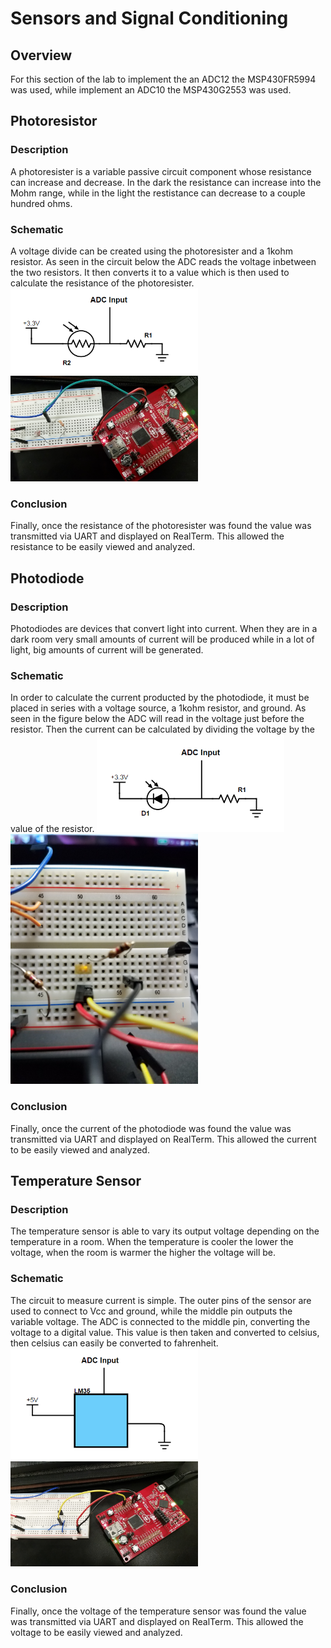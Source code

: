 # Sensors and Signal Conditioning

## Overview
For this section of the lab to implement the an ADC12 the MSP430FR5994 was used, while implement an ADC10 the MSP430G2553 was used. 
<!--- ====================================================== -->
## Photoresistor

### Description
A photoresister is a variable passive circuit component whose resistance can increase and decrease. In the dark the resistance can increase into the Mohm range, while in the light the restistance can decrease to a couple hundred ohms.

### Schematic
A voltage divide can be created using the photoresister and a 1kohm resistor. As seen in the circuit below the ADC reads the voltage inbetween the two resistors. It then converts it to a value which is then used to calculate the resistance of the photoresister.
<img src="https://github.com/RU09342/lab-5-sensing-the-world-around-you-nick-2-1/blob/master/Sensors%20and%20Signal%20Conditioning/Assets/PhotoResistor.PNG" width="300"/>
<img src="https://github.com/RU09342/lab-5-sensing-the-world-around-you-nick-2-1/blob/master/Sensors%20and%20Signal%20Conditioning/Assets/FR5994_PhotoDiode.jpg" width="300"/>

### Conclusion
Finally, once the resistance of the photoresister was found the value was transmitted via UART and displayed on RealTerm. This allowed the resistance to be easily viewed and analyzed.

<!--- ====================================================== -->


## Photodiode

### Description
Photodiodes are devices that convert light into current. When they are in a dark room very small amounts of current will be produced while in a lot of light, big amounts of current will be generated.

### Schematic
In order to calculate the current producted by the photodiode, it must be placed in series with a voltage source, a 1kohm resistor, and ground. As seen in the figure below the ADC will read in the voltage just before the resistor. Then the current can be calculated by dividing the voltage by the value of the resistor. 
<img src="https://github.com/RU09342/lab-5-sensing-the-world-around-you-nick-2-1/blob/master/Sensors%20and%20Signal%20Conditioning/Assets/Photodiode.PNG" width="300"/>
<img src="https://github.com/RU09342/lab-5-sensing-the-world-around-you-nick-2-1/blob/master/Sensors%20and%20Signal%20Conditioning/Assets/PhotoDiode.jpg" width="300"/>


### Conclusion
Finally, once the current of the photodiode was found the value was transmitted via UART and displayed on RealTerm. This allowed the current to be easily viewed and analyzed.
<!--- ====================================================== -->

## Temperature Sensor

### Description
The temperature sensor is able to vary its output voltage depending on the temperature in a room. When the temperature is cooler the lower the voltage, when the room is warmer the higher the voltage will be. 
### Schematic
The circuit to measure current is simple. The outer pins of the sensor are used to connect to Vcc and ground, while the middle pin outputs the variable voltage. The ADC is connected to the middle pin, converting the voltage to a digital value. This value is then taken and converted to celsius, then celsius can easily be converted to fahrenheit. 
<img src="https://github.com/RU09342/lab-5-sensing-the-world-around-you-nick-2-1/blob/master/Sensors%20and%20Signal%20Conditioning/Assets/TempSensor.PNG" width="300"/>
<img src="https://github.com/RU09342/lab-5-sensing-the-world-around-you-nick-2-1/blob/master/Sensors%20and%20Signal%20Conditioning/Assets/FR5994_TempSensor.jpg" width="300"/>

### Conclusion
Finally, once the voltage of the temperature sensor was found the value was transmitted via UART and displayed on RealTerm. This allowed the voltage to be easily viewed and analyzed.
